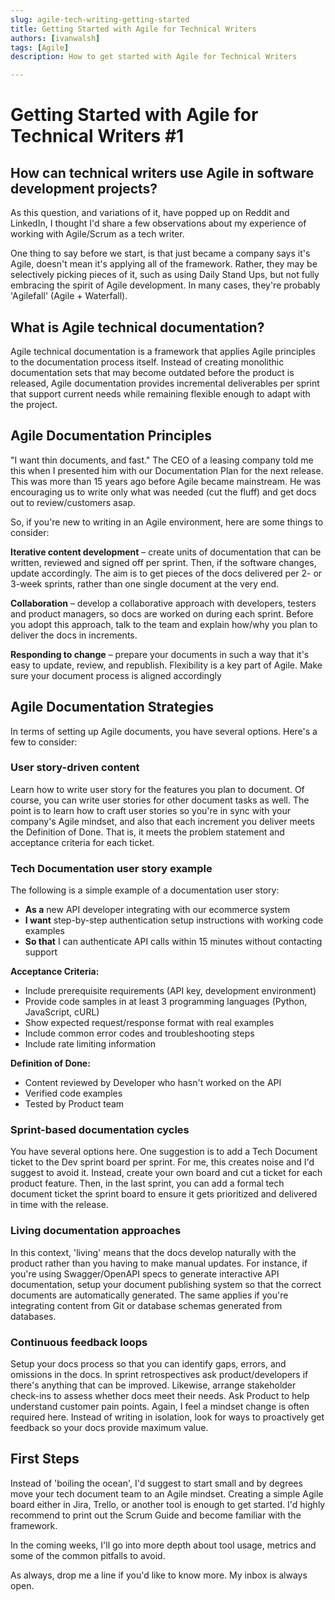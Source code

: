 ```yaml
---
slug: agile-tech-writing-getting-started
title: Getting Started with Agile for Technical Writers
authors: [ivanwalsh]
tags: [Agile]
description: How to get started with Agile for Technical Writers

---
```


# Getting Started with Agile for Technical Writers #1

## How can technical writers use Agile in software development projects?

As this question, and variations of it, have popped up on Reddit and LinkedIn, I thought I'd share a few observations about my experience of working with Agile/Scrum as a tech writer. 

One thing to say before we start, is that just became a company says it's Agile, doesn't mean it's applying all of the framework. Rather, they may be selectively picking pieces of it, such as using Daily Stand Ups, but not fully embracing the spirit of Agile development. In many cases, they're probably 'Agilefall' (Agile + Waterfall).

<!-- truncate -->

## What is Agile technical documentation?

Agile technical documentation is a framework that applies Agile principles to the documentation process itself. Instead of creating monolithic documentation sets that may become outdated before the product is released, Agile documentation provides incremental deliverables per sprint that support current needs while remaining flexible enough to adapt with the project.

## Agile Documentation Principles

"I want thin documents, and fast." The CEO of a leasing company told me this when I presented him with our Documentation Plan for the next release. This was more than 15 years ago before Agile became mainstream. He was encouraging us to write only what was needed (cut the fluff) and get docs out to review/customers asap. 

So, if you're new to writing in an Agile environment, here are some things to consider: 

**Iterative content development** – create units of documentation that can be written, reviewed and signed off per sprint. Then, if the software changes, update accordingly. The aim is to get pieces of the docs delivered per 2- or 3-week sprints, rather than one single document at the very end. 

**Collaboration** – develop a collaborative approach with developers, testers and product managers, so docs are worked on during each sprint. Before you adopt this approach, talk to the team and explain how/why you plan to deliver the docs in increments.

**Responding to change** – prepare your documents in such a way that it's easy to update, review, and republish. Flexibility is a key part of Agile. Make sure your document process is aligned accordingly

## Agile Documentation Strategies

In terms of setting up Agile documents, you have several options. Here's a few to consider:

### User story-driven content

Learn how to write user story for the features you plan to document. Of course, you can write user stories for other document tasks as well. The point is to learn how to craft user stories so you're in sync with your company's Agile mindset, and also that each increment you deliver meets the Definition of Done. That is, it meets the problem statement and acceptance criteria for each ticket. 

### Tech Documentation user story example

The following is a simple example of a documentation user story:

- **As a** new API developer integrating with our ecommerce system
- **I want** step-by-step authentication setup instructions with working code examples
- **So that** I can authenticate API calls within 15 minutes without contacting support

**Acceptance Criteria:**
- Include prerequisite requirements (API key, development environment)
- Provide code samples in at least 3 programming languages (Python, JavaScript, cURL)
- Show expected request/response format with real examples
- Include common error codes and troubleshooting steps
- Include rate limiting information

**Definition of Done:**
- Content reviewed by Developer who hasn't worked on the API
- Verified code examples 
- Tested by Product team

### Sprint-based documentation cycles

You have several options here. One suggestion is to add a Tech Document ticket to the Dev sprint board per sprint. For me, this creates noise and I'd suggest to avoid it. Instead, create your own board and cut a ticket for each product feature. Then, in the last sprint, you can add a formal tech document ticket the sprint board to ensure it gets prioritized and delivered in time with the release. 

### Living documentation approaches

In this context, 'living' means that the docs develop naturally with the product rather than you having to make manual updates. For instance, if you're using Swagger/OpenAPI specs to generate interactive API documentation, setup your document publishing system so that the correct documents are automatically generated. The same applies if you're integrating content from Git or database schemas generated from databases.

### Continuous feedback loops

Setup your docs process so that you can identify gaps, errors, and omissions in the docs. In sprint retrospectives ask product/developers if there's anything that can be improved. Likewise, arrange stakeholder check-ins to assess whether docs meet their needs. Ask Product to help understand customer pain points. Again, I feel a mindset change is often required here. Instead of writing in isolation, look for ways to proactively get feedback so your docs provide maximum value. 

## First Steps

Instead of 'boiling the ocean', I'd suggest to start small and by degrees move your tech document team to an Agile mindset. Creating a simple Agile board either in Jira, Trello, or another tool is enough to get started. I'd highly recommend to print out the Scrum Guide and become familiar with the framework.

In the coming weeks, I'll go into more depth about tool usage, metrics and some of the common pitfalls to avoid.

As always, drop me a line if you'd like to know more. My inbox is always open.